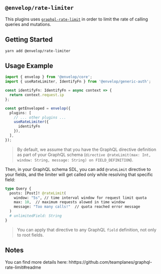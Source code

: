 ## `@envelop/rate-limiter`

This plugins uses [`graphql-rate-limit`](https://github.com/teamplanes/graphql-rate-limit#readme) in order to limit the rate of calling queries and mutations.

## Getting Started

```
yarn add @envelop/rate-limiter
```

## Usage Example

```ts
import { envelop } from '@envelop/core';
import { useRateLimiter, IdentifyFn } from '@envelop/generic-auth';

const identifyFn: IdentifyFn = async context => {
  return context.request.ip
};

const getEnveloped = envelop({
  plugins: [
    // ... other plugins ...
    useRateLimiter({
      identifyFn
    }),
  ],
});
```

> By default, we assume that you have the GraphQL directive definition as part of your GraphQL schema (`directive @rateLimit(max: Int, window: String, message: String) on FIELD_DEFINITION`).

Then, in your GraphQL schema SDL, you can add `@rateLimit` directive to your fields, and the limiter will get called only while resolving that specific field:

```graphql
type Query {
  posts: [Post]! @rateLimit(
    window: "5s", // time interval window for request limit quota
    max: 10,  // maximum requests alowed in time window
    message: "Too many calls!"  // quota reached error message
  )
  # unlimitedField: String
}
```

> You can apply that directive to any GraphQL `field` definition, not only to root fields.

## Notes

You can find more details here: hhttps://github.com/teamplanes/graphql-rate-limit#readme
